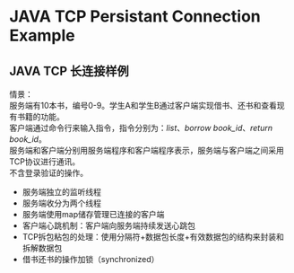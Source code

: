 # JAVA TCP Persistant Connection Example
## JAVA TCP 长连接样例

情景：  
服务端有10本书，编号0-9。学生A和学生B通过客户端实现借书、还书和查看现有书籍的功能。  
客户端通过命令行来输入指令，指令分别为：*list*、*borrow book_id*、*return book_id*。  
服务端和客户端分别用服务端程序和客户端程序表示，服务端与客户端之间采用TCP协议进行通讯。  
不含登录验证的操作。

+ 服务端独立的监听线程
+ 服务端收分为两个线程
+ 服务端使用map储存管理已连接的客户端
+ 客户端心跳机制：客户端向服务端持续发送心跳包
+ TCP拆包粘包的处理：使用分隔符+数据包长度+有效数据包的结构来封装和拆解数据包
+ 借书还书的操作加锁（synchronized）

